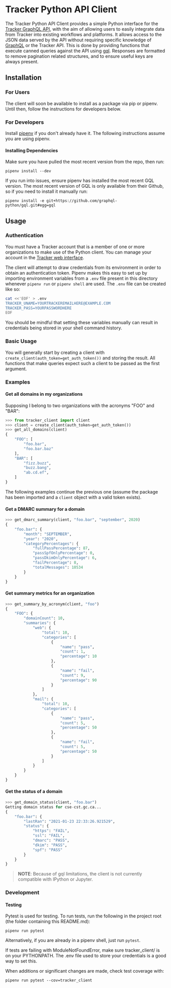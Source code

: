 # Tracker Python API Client

The Tracker Python API Client provides a simple Python interface for the [Tracker GraphQL API](https://github.com/canada-ca/tracker/blob/master/api-js/README.md), with the aim of allowing users to easily integrate data from Tracker into existing workflows and platforms. It allows access to the JSON data served by the API without requiring specific knowledge of [GraphQL](https://graphql.org/) or the Tracker API. This is done by providing functions that execute canned queries against the API using [gql](https://github.com/graphql-python/gql). Responses are formatted to remove pagination related structures, and to ensure useful keys are always present.


## Installation

### For Users

The client will soon be available to install as a package via pip or pipenv. Until then, follow the instructions for developers below.

### For Developers

Install [pipenv](https://pypi.org/project/pipenv/) if you don't already have it. The following instructions assume you are using pipenv.

#### Installing Dependencies 

Make sure you have pulled the most recent version from the repo, then run:

```shell
pipenv install --dev
```

If you run into issues, ensure pipenv has installed the most recent GQL version. The most recent version of GQL is only available from their Github, so if you need to install it manually run:

```shell
pipenv install -e git+https://github.com/graphql-python/gql.git#egg=gql
```

## Usage


### Authentication

You must have a Tracker account that is a member of one or more organizations to make use of the Python client. You can manage your account in the [Tracker web interface](https://tracker.alpha.canada.ca/).

The client will attempt to draw credentials from its environment in order to obtain an authentication token. Pipenv makes this easy to set up by importing environment variables from a `.env` file present in this directory whenever `pipenv run` or `pipenv shell` are used. The `.env` file can be created like so:

```bash
cat <<'EOF' > .env
TRACKER_UNAME=YOURTRACKEREMAILHERE@EXAMPLE.COM
TRACKER_PASS=YOURPASSWORDHERE
EOF
```

You should be mindful that setting these variables manually can result in credentials being stored in your shell command history.

### Basic Usage

You will generally start by creating a client with `create_client(auth_token=get_auth_token())` and storing the result. All functions that make queries expect such a client to be passed as the first argument.

### Examples

#### Get all domains in my organizations
Supposing I belong to two organizations with the acronyms "FOO" and "BAR":

```python
>>> from tracker_client import client
>>> client = create_client(auth_token=get_auth_token())
>>> get_all_domains(client)
{
    "FOO": [
        "foo.bar",
        "foo.bar.baz"
    ],
    "BAR": [
        "fizz.buzz",
        "buzz.bang",
        "ab.cd.ef",
    ]
}
```

The following examples continue the previous one (assume the package has been imported and a `client` object with a valid token exists).

#### Get a DMARC summary for a domain

```python
>>> get_dmarc_summary(client, "foo.bar", "september", 2020)
{
    "foo.bar": {
        "month": "SEPTEMBER",
        "year": "2020",
        "categoryPercentages": {
            "fullPassPercentage": 87,
            "passSpfOnlyPercentage": 0,
            "passDkimOnlyPercentage": 6,
            "failPercentage": 8,
            "totalMessages": 10534
        }
    }
}
```

#### Get summary metrics for an organization

```python
>>> get_summary_by_acronym(client, "foo")
{
    "FOO": {
        "domainCount": 10,
        "summaries": {
            "web": {
                "total": 10,
                "categories": [
                    {
                        "name": "pass",
                        "count": 1,
                        "percentage": 10
                    },
                    {
                        "name": "fail",
                        "count": 9,
                        "percentage": 90
                    }
                ]
            },
            "mail": {
                "total": 10,
                "categories": [
                    {
                        "name": "pass",
                        "count": 5,
                        "percentage": 50
                    },
                    {
                        "name": "fail",
                        "count": 5,
                        "percentage": 50
                    }
                ]
            }
        }
    }
}
```

#### Get the status of a domain 

```python
>>> get_domain_status(client, "foo.bar")
Getting domain status for cse-cst.gc.ca...
{
    "foo.bar": {
        "lastRan": "2021-01-23 22:33:26.921529",
        "status": {
            "https": "FAIL",
            "ssl": "FAIL",
            "dmarc": "PASS",
            "dkim": "PASS",
            "spf": "PASS"
        }
    }
}
```

> **NOTE**: Because of gql limitations, the client is not currently compatible with IPython or Jupyter.

### Development

#### Testing

Pytest is used for testing. To run tests, run the following in the project root (the folder containing this README.md):

```shell
pipenv run pytest
```

Alternatively, if you are already in a pipenv shell, just run `pytest`.

If tests are failing with ModuleNotFoundError, make sure tracker_client/ is on your PYTHONPATH. The .env file used to store your credentials is a good way to set this.

When additions or significant changes are made, check test coverage with:

```shell
pipenv run pytest --cov=tracker_client
```

